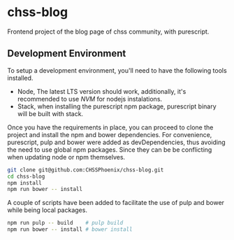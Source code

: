 # chss-blog
Frontend project of the blog page of chss community, with purescript.

## Development Environment

To setup a development environment, you'll need to have the following tools installed.

* Node, The latest LTS version should work, additionally, it's recommended to use *NVM* for nodejs instalations.
* Stack, when installing the purescript npm package, purescript binary will be built with stack.

Once you have the requirements in place, you can proceed to clone the project and install the npm
and bower dependencies. For convenience, purescript, pulp and bower were added as devDependencies,
thus avoiding the need to use global npm packages. Since they can be be conflicting when updating
node or npm themselves.

```bash
git clone git@github.com:CHSSPhoenix/chss-blog.git
cd chss-blog
npm install
npm run bower -- install
```

A couple of scripts have been added to facilitate the use of pulp and bower while being local packages.

```bash
npm run pulp -- build    # pulp build
npm run bower -- install # bower install
```
